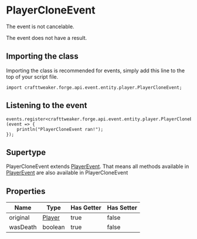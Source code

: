 # PlayerCloneEvent

The event is not cancelable.

The event does not have a result.

## Importing the class

Importing the class is recommended for events, simply add this line to the top of your script file.
```zenscript
import crafttweaker.forge.api.event.entity.player.PlayerCloneEvent;
```


## Listening to the event

```zenscript
events.register<crafttweaker.forge.api.event.entity.player.PlayerCloneEvent>(event => {
    println("PlayerCloneEvent ran!");
});
```


## Supertype

PlayerCloneEvent extends [PlayerEvent](/forge/api/event/entity/player/PlayerEvent). That means all methods available in [PlayerEvent](/forge/api/event/entity/player/PlayerEvent) are also available in PlayerCloneEvent

## Properties

|   Name   |                       Type                       | Has Getter | Has Setter |
|----------|--------------------------------------------------|------------|------------|
| original | [Player](/vanilla/api/entity/type/player/Player) | true       | false      |
| wasDeath | boolean                                          | true       | false      |

